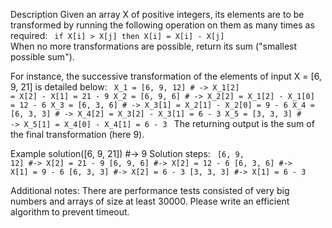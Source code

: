 Description
Given an array X of positive integers, its elements are to be transformed by running the following operation on them as many times as required:
<code>
if X[i] > X[j] then X[i] = X[i] - X[j]
</code>
When no more transformations are possible, return its sum ("smallest possible sum").

For instance, the successive transformation of the elements of input X = [6, 9, 21] is detailed below:
<code>
X_1 = [6, 9, 12] # -> X_1[2] = X[2] - X[1] = 21 - 9
X_2 = [6, 9, 6]  # -> X_2[2] = X_1[2] - X_1[0] = 12 - 6
X_3 = [6, 3, 6]  # -> X_3[1] = X_2[1] - X_2[0] = 9 - 6
X_4 = [6, 3, 3]  # -> X_4[2] = X_3[2] - X_3[1] = 6 - 3
X_5 = [3, 3, 3]  # -> X_5[1] = X_4[0] - X_4[1] = 6 - 3
</code> 
The returning output is the sum of the final transformation (here 9).

Example
solution([6, 9, 21]) #-> 9
Solution steps:
<code> 
[6, 9, 12] #-> X[2] = 21 - 9
[6, 9, 6] #-> X[2] = 12 - 6
[6, 3, 6] #-> X[1] = 9 - 6
[6, 3, 3] #-> X[2] = 6 - 3
[3, 3, 3] #-> X[1] = 6 - 3
</code>

Additional notes:
There are performance tests consisted of very big numbers and arrays of size at least 30000. Please write an efficient algorithm to prevent timeout.

